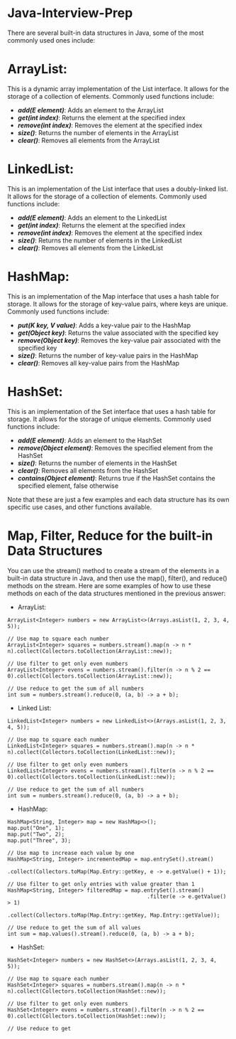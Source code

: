 # Java-Interview-Prep

There are several built-in data structures in Java, some of the most commonly used ones include:

# ArrayList:
This is a dynamic array implementation of the List interface. It allows for the storage of a collection of elements. Commonly used functions include:
* ___add(E element)___: Adds an element to the ArrayList
* ___get(int index)___: Returns the element at the specified index
* ___remove(int index)___: Removes the element at the specified index
* ___size()___: Returns the number of elements in the ArrayList
* ___clear()___: Removes all elements from the ArrayList

# LinkedList: 
This is an implementation of the List interface that uses a doubly-linked list. It allows for the storage of a collection of elements. Commonly used functions include:
* ___add(E element)___: Adds an element to the LinkedList
* ___get(int index)___: Returns the element at the specified index
* ___remove(int index)___: Removes the element at the specified index
* ___size()___: Returns the number of elements in the LinkedList
* ___clear()___: Removes all elements from the LinkedList

# HashMap: 
This is an implementation of the Map interface that uses a hash table for storage. It allows for the storage of key-value pairs, where keys are unique. Commonly used functions include:
* ___put(K key, V value)___: Adds a key-value pair to the HashMap
* ___get(Object key)___: Returns the value associated with the specified key
* ___remove(Object key)___: Removes the key-value pair associated with the specified key
* ___size()___: Returns the number of key-value pairs in the HashMap
* ___clear()___: Removes all key-value pairs from the HashMap

# HashSet:
This is an implementation of the Set interface that uses a hash table for storage. It allows for the storage of unique elements. Commonly used functions include:
* ___add(E element)___: Adds an element to the HashSet
* ___remove(Object element)___: Removes the specified element from the HashSet
* ___size()___: Returns the number of elements in the HashSet
* ___clear()___: Removes all elements from the HashSet
* ___contains(Object element)___: Returns true if the HashSet contains the specified element, false otherwise

Note that these are just a few examples and each data structure has its own specific use cases, and other functions available.

# Map, Filter, Reduce for the built-in Data Structures
You can use the stream() method to create a stream of the elements in a built-in data structure in Java, and then use the map(), filter(), and reduce() methods on the stream. Here are some examples of how to use these methods on each of the data structures mentioned in the previous answer:

* ArrayList:
```
ArrayList<Integer> numbers = new ArrayList<>(Arrays.asList(1, 2, 3, 4, 5));

// Use map to square each number
ArrayList<Integer> squares = numbers.stream().map(n -> n * n).collect(Collectors.toCollection(ArrayList::new));

// Use filter to get only even numbers
ArrayList<Integer> evens = numbers.stream().filter(n -> n % 2 == 0).collect(Collectors.toCollection(ArrayList::new));

// Use reduce to get the sum of all numbers
int sum = numbers.stream().reduce(0, (a, b) -> a + b);
```

* Linked List:
```
LinkedList<Integer> numbers = new LinkedList<>(Arrays.asList(1, 2, 3, 4, 5));

// Use map to square each number
LinkedList<Integer> squares = numbers.stream().map(n -> n * n).collect(Collectors.toCollection(LinkedList::new));

// Use filter to get only even numbers
LinkedList<Integer> evens = numbers.stream().filter(n -> n % 2 == 0).collect(Collectors.toCollection(LinkedList::new));

// Use reduce to get the sum of all numbers
int sum = numbers.stream().reduce(0, (a, b) -> a + b);
```

* HashMap:
```
HashMap<String, Integer> map = new HashMap<>();
map.put("One", 1);
map.put("Two", 2);
map.put("Three", 3);

// Use map to increase each value by one
HashMap<String, Integer> incrementedMap = map.entrySet().stream()
                                            .collect(Collectors.toMap(Map.Entry::getKey, e -> e.getValue() + 1));

// Use filter to get only entries with value greater than 1
HashMap<String, Integer> filteredMap = map.entrySet().stream()
                                            .filter(e -> e.getValue() > 1)
                                            .collect(Collectors.toMap(Map.Entry::getKey, Map.Entry::getValue));

// Use reduce to get the sum of all values
int sum = map.values().stream().reduce(0, (a, b) -> a + b);
```
* HashSet:
```
HashSet<Integer> numbers = new HashSet<>(Arrays.asList(1, 2, 3, 4, 5));

// Use map to square each number
HashSet<Integer> squares = numbers.stream().map(n -> n * n).collect(Collectors.toCollection(HashSet::new));

// Use filter to get only even numbers
HashSet<Integer> evens = numbers.stream().filter(n -> n % 2 == 0).collect(Collectors.toCollection(HashSet::new));

// Use reduce to get
```
